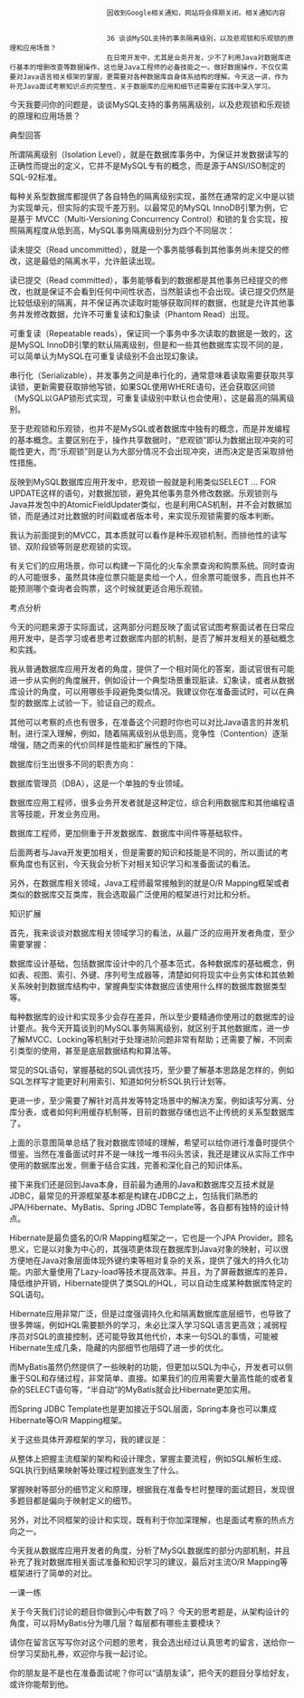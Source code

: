 
                            
                            因收到Google相关通知，网站将会择期关闭。相关通知内容
                            
                            
                            36 谈谈MySQL支持的事务隔离级别，以及悲观锁和乐观锁的原理和应用场景？
                            在日常开发中，尤其是业务开发，少不了利用Java对数据库进行基本的增删改查等数据操作，这也是Java工程师的必备技能之一。做好数据操作，不仅仅需要对Java语言相关框架的掌握，更需要对各种数据库自身体系结构的理解。今天这一讲，作为补充Java面试考察知识点的完整性，关于数据库的应用和细节还需要在实践中深入学习。

今天我要问你的问题是，谈谈MySQL支持的事务隔离级别，以及悲观锁和乐观锁的原理和应用场景？

典型回答

所谓隔离级别（Isolation Level），就是在数据库事务中，为保证并发数据读写的正确性而提出的定义，它并不是MySQL专有的概念，而是源于ANSI/ISO制定的SQL-92标准。

每种关系型数据库都提供了各自特色的隔离级别实现，虽然在通常的定义中是以锁为实现单元，但实际的实现千差万别。以最常见的MySQL InnoDB引擎为例，它是基于 MVCC（Multi-Versioning Concurrency Control）和锁的复合实现，按照隔离程度从低到高，MySQL事务隔离级别分为四个不同层次：


读未提交（Read uncommitted），就是一个事务能够看到其他事务尚未提交的修改，这是最低的隔离水平，允许脏读出现。

读已提交（Read committed），事务能够看到的数据都是其他事务已经提交的修改，也就是保证不会看到任何中间性状态，当然脏读也不会出现。读已提交仍然是比较低级别的隔离，并不保证再次读取时能够获取同样的数据，也就是允许其他事务并发修改数据，允许不可重复读和幻象读（Phantom Read）出现。

可重复读（Repeatable reads），保证同一个事务中多次读取的数据是一致的，这是MySQL InnoDB引擎的默认隔离级别，但是和一些其他数据库实现不同的是，可以简单认为MySQL在可重复读级别不会出现幻象读。

串行化（Serializable），并发事务之间是串行化的，通常意味着读取需要获取共享读锁，更新需要获取排他写锁，如果SQL使用WHERE语句，还会获取区间锁（MySQL以GAP锁形式实现，可重复读级别中默认也会使用），这是最高的隔离级别。


至于悲观锁和乐观锁，也并不是MySQL或者数据库中独有的概念，而是并发编程的基本概念。主要区别在于，操作共享数据时，“悲观锁”即认为数据出现冲突的可能性更大，而“乐观锁”则是认为大部分情况不会出现冲突，进而决定是否采取排他性措施。

反映到MySQL数据库应用开发中，悲观锁一般就是利用类似SELECT … FOR UPDATE这样的语句，对数据加锁，避免其他事务意外修改数据。乐观锁则与Java并发包中的AtomicFieldUpdater类似，也是利用CAS机制，并不会对数据加锁，而是通过对比数据的时间戳或者版本号，来实现乐观锁需要的版本判断。

我认为前面提到的MVCC，其本质就可以看作是种乐观锁机制，而排他性的读写锁、双阶段锁等则是悲观锁的实现。

有关它们的应用场景，你可以构建一下简化的火车余票查询和购票系统。同时查询的人可能很多，虽然具体座位票只能是卖给一个人，但余票可能很多，而且也并不能预测哪个查询者会购票，这个时候就更适合用乐观锁。

考点分析

今天的问题来源于实际面试，这两部分问题反映了面试官试图考察面试者在日常应用开发中，是否学习或者思考过数据库内部的机制，是否了解并发相关的基础概念和实践。

我从普通数据库应用开发者的角度，提供了一个相对简化的答案，面试官很有可能进一步从实例的角度展开，例如设计一个典型场景重现脏读、幻象读，或者从数据库设计的角度，可以用哪些手段避免类似情况。我建议你在准备面试时，可以在典型的数据库上试验一下，验证自己的观点。

其他可以考察的点也有很多，在准备这个问题时你也可以对比Java语言的并发机制，进行深入理解，例如，随着隔离级别从低到高，竞争性（Contention）逐渐增强，随之而来的代价同样是性能和扩展性的下降。

数据库衍生出很多不同的职责方向：


数据库管理员（DBA），这是一个单独的专业领域。

数据库应用工程师，很多业务开发者就是这种定位，综合利用数据库和其他编程语言等技能，开发业务应用。

数据库工程师，更加侧重于开发数据库、数据库中间件等基础软件。


后面两者与Java开发更加相关，但是需要的知识和技能是不同的，所以面试的考察角度也有区别，今天我会分析下对相关知识学习和准备面试的看法。

另外，在数据库相关领域，Java工程师最常接触到的就是O/R Mapping框架或者类似的数据库交互类库，我会选取最广泛使用的框架进行对比和分析。

知识扩展

首先，我来谈谈对数据库相关领域学习的看法，从最广泛的应用开发者角度，至少需要掌握：


数据库设计基础，包括数据库设计中的几个基本范式，各种数据库的基础概念，例如表、视图、索引、外键、序列号生成器等，清楚如何将现实中业务实体和其依赖关系映射到数据库结构中，掌握典型实体数据应该使用什么样的数据库数据类型等。

每种数据库的设计和实现多少会存在差异，所以至少要精通你使用过的数据库的设计要点。我今天开篇谈到的MySQL事务隔离级别，就区别于其他数据库，进一步了解MVCC、Locking等机制对于处理进阶问题非常有帮助；还需要了解，不同索引类型的使用，甚至是底层数据结构和算法等。

常见的SQL语句，掌握基础的SQL调优技巧，至少要了解基本思路是怎样的，例如SQL怎样写才能更好利用索引、知道如何分析SQL执行计划等。

更进一步，至少需要了解针对高并发等特定场景中的解决方案，例如读写分离、分库分表，或者如何利用缓存机制等，目前的数据存储也远不止传统的关系型数据库了。




上面的示意图简单总结了我对数据库领域的理解，希望可以给你进行准备时提供个借鉴。当然在准备面试时并不是一味找一堆书闷头苦读，我还是建议从实际工作中使用的数据库出发，侧重于结合实践，完善和深化自己的知识体系。

接下来我们还是回到Java本身，目前最为通用的Java和数据库交互技术就是JDBC，最常见的开源框架基本都是构建在JDBC之上，包括我们熟悉的JPA/Hibernate、MyBatis、Spring JDBC Template等，各自都有独特的设计特点。

Hibernate是最负盛名的O/R Mapping框架之一，它也是一个JPA Provider。顾名思义，它是以对象为中心的，其强项更体现在数据库到Java对象的映射，可以很方便地在Java对象层面体现外键约束等相对复杂的关系，提供了强大的持久化功能。内部大量使用了Lazy-load等技术提高效率。并且，为了屏蔽数据库的差异，降低维护开销，Hibernate提供了类SQL的HQL，可以自动生成某种数据库特定的SQL语句。

Hibernate应用非常广泛，但是过度强调持久化和隔离数据库底层细节，也导致了很多弊端，例如HQL需要额外的学习，未必比深入学习SQL语言更高效；减弱程序员对SQL的直接控制，还可能导致其他代价，本来一句SQL的事情，可能被Hibernate生成几条，隐藏的内部细节也阻碍了进一步的优化。

而MyBatis虽然仍然提供了一些映射的功能，但更加以SQL为中心，开发者可以侧重于SQL和存储过程，非常简单、直接。如果我们的应用需要大量高性能的或者复杂的SELECT语句等，“半自动”的MyBatis就会比Hibernate更加实用。

而Spring JDBC Template也是更加接近于SQL层面，Spring本身也可以集成Hibernate等O/R Mapping框架。

关于这些具体开源框架的学习，我的建议是：


从整体上把握主流框架的架构和设计理念，掌握主要流程，例如SQL解析生成、SQL执行到结果映射等处理过程到底发生了什么。

掌握映射等部分的细节定义和原理，根据我在准备专栏时整理的面试题目，发现很多题目都是偏向于映射定义的细节。

另外，对比不同框架的设计和实现，既有利于你加深理解，也是面试考察的热点方向之一。


今天我从数据库应用开发者的角度，分析了MySQL数据库的部分内部机制，并且补充了我对数据库相关面试准备和知识学习的建议，最后对主流O/R Mapping等框架进行了简单的对比。

一课一练

关于今天我们讨论的题目你做到心中有数了吗？ 今天的思考题是，从架构设计的角度，可以将MyBatis分为哪几层？每层都有哪些主要模块？

请你在留言区写写你对这个问题的思考，我会选出经过认真思考的留言，送给你一份学习奖励礼券，欢迎你与我一起讨论。

你的朋友是不是也在准备面试呢？你可以“请朋友读”，把今天的题目分享给好友，或许你能帮到他。

                        
                        
                            